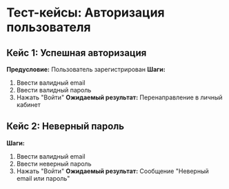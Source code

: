 # Тест-кейсы: Авторизация пользователя

## Кейс 1: Успешная авторизация
**Предусловие:** Пользователь зарегистрирован
**Шаги:**
1. Ввести валидный email
2. Ввести валидный пароль
3. Нажать "Войти"
**Ожидаемый результат:** Перенаправление в личный кабинет

## Кейс 2: Неверный пароль
**Шаги:**
1. Ввести валидный email
2. Ввести неверный пароль
3. Нажать "Войти"
**Ожидаемый результат:** Сообщение "Неверный email или пароль"